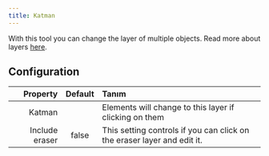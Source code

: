 ```yaml
---
title: Katman
---
```


With this tool you can change the layer of multiple objects. Read more about layers [here](../layers.md).

## Configuration

|       Property | Default | Tanım                                                                   |
| --------------:|:-------:|:----------------------------------------------------------------------- |
|         Katman |         | Elements will change to this layer if clicking on them                  |
| Include eraser |  false  | This setting controls if you can click on the eraser layer and edit it. |
